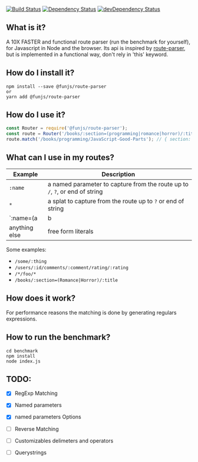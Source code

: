 [![Build Status](https://travis-ci.org/fun-js/route-parser.png?branch=master)](https://travis-ci.org/fun-js/route-parser)
[![Dependency Status](https://david-dm.org/fun-js/route-parser.svg?theme=shields.io)](https://david-dm.org/fun-js/route-parser)
[![devDependency Status](https://david-dm.org/fun-js/route-parser/dev-status.svg?theme=shields.io)](https://david-dm.org/fun-js/route-parser#info=devDependencies)

## What is it?

A 10X FASTER and functional route parser (run the benchmark for yourself), for Javascript in Node and the browser. Its api is inspired by [route-parser](https://github.com/rcs/route-parser), but is implemented in a functional way, don't rely in 'this' keyword.


## How do I install it?

```Shell
npm install --save @funjs/route-parser
or
yarn add @funjs/route-parser
```

## How do I use it?

```javascript
const Router = require('@funjs/route-parser');
const route = Router('/books/:section=(programming|romance|horror)/:title');
route.match('/books/programming/JavaScript-Good-Parts'); // { section: 'programming', title: 'JavaScript-Good-Parts' }
```
## What can I use in my routes?

| Example         | Description          |
| --------------- | -------- |
| `:name`         |  a named parameter to capture from the route up to `/`, `?`, or end of string  |
| `*`        |  a splat to capture from the route up to `?` or end of string |
| `:name=(a|b|c)`  |  a named parameter group that doesn't have to be part of the query. Can contain nested optional groups, params, and splats
| anything else   | free form literals |

Some examples:

* `/some/:thing`
* `/users/:id/comments/:comment/rating/:rating`
* `/*/foo/*`
* `/books/:section=(Romance|Horror)/:title`


## How does it work?

For performance reasons the matching is done by generating regulars expressions.


## How to run the benchmark?

```Shell
cd benchmark
npm install
node index.js
```


## TODO:

- [x] RegExp Matching
- [x] Named parameters
- [x] named parameters Options
- [ ] Reverse Matching
- [ ] Customizables delimeters and operators
- [ ] Querystrings

